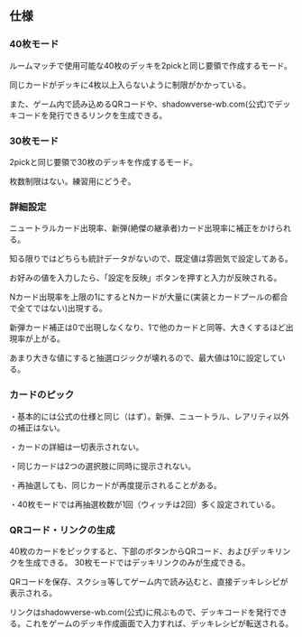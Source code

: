 ## 仕様
### 40枚モード
ルームマッチで使用可能な40枚のデッキを2pickと同じ要領で作成するモード。

同じカードがデッキに4枚以上入らないように制限がかかっている。

また、ゲーム内で読み込めるQRコードや、shadowverse-wb.com(公式)でデッキコードを発行できるリンクを生成できる。
### 30枚モード
2pickと同じ要領で30枚のデッキを作成するモード。

枚数制限はない。練習用にどうぞ。
### 詳細設定
ニュートラルカード出現率、新弾(絶傑の継承者)カード出現率に補正をかけられる。

知る限りではどちらも統計データがないので、既定値は雰囲気で設定してある。

お好みの値を入力したら、「設定を反映」ボタンを押すと入力が反映される。

Nカード出現率を上限の1にするとNカードが大量に(実装とカードプールの都合で全てではない)出現する。

新弾カード補正は0で出現しなくなり、1で他のカードと同等、大きくするほど出現率が上がる。

あまり大きな値にすると抽選ロジックが壊れるので、最大値は10に設定している。
### カードのピック
・基本的には公式の仕様と同じ（はず）。新弾、ニュートラル、レアリティ以外の補正はない。

・カードの詳細は一切表示されない。

・同じカードは2つの選択肢に同時に提示されない。

・再抽選しても、同じカードが再度提示されることがある。

・40枚モードでは再抽選枚数が1回（ウィッチは2回）多く設定されている。
### QRコード・リンクの生成
40枚のカードをピックすると、下部のボタンからQRコード、およびデッキリンクを生成できる。
30枚モードではデッキリンクのみが生成できる。

QRコードを保存、スクショ等してゲーム内で読み込むと、直接デッキレシピが表示される。

リンクはshadowverse-wb.com(公式)に飛ぶもので、デッキコードを発行できる。これをゲームのデッキ作成画面で入力すれば、デッキレシピが転送される。

